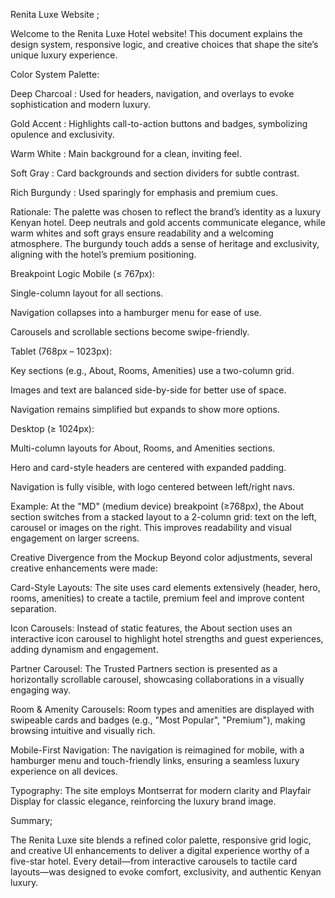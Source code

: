 Renita Luxe Website ;


Welcome to the Renita Luxe Hotel website! This document explains the design system, responsive logic, and creative choices that shape the site’s unique luxury experience.

Color System
Palette:

Deep Charcoal : Used for headers, navigation, and overlays to evoke sophistication and modern luxury.

Gold Accent : Highlights call-to-action buttons and badges, symbolizing opulence and exclusivity.

Warm White : Main background for a clean, inviting feel.

Soft Gray : Card backgrounds and section dividers for subtle contrast.

Rich Burgundy : Used sparingly for emphasis and premium cues.

Rationale:
The palette was chosen to reflect the brand’s identity as a luxury Kenyan hotel. Deep neutrals and gold accents communicate elegance, while warm whites and soft grays ensure readability and a welcoming atmosphere. The burgundy touch adds a sense of heritage and exclusivity, aligning with the hotel’s premium positioning.

Breakpoint Logic
Mobile (≤ 767px):

Single-column layout for all sections.

Navigation collapses into a hamburger menu for ease of use.

Carousels and scrollable sections become swipe-friendly.

Tablet (768px – 1023px):

Key sections (e.g., About, Rooms, Amenities) use a two-column grid.

Images and text are balanced side-by-side for better use of space.

Navigation remains simplified but expands to show more options.

Desktop (≥ 1024px):

Multi-column layouts for About, Rooms, and Amenities sections.

Hero and card-style headers are centered with expanded padding.

Navigation is fully visible, with logo centered between left/right navs.

Example:
At the "MD" (medium device) breakpoint (≥768px), the About section switches from a stacked layout to a 2-column grid: text on the left, carousel or images on the right. This improves readability and visual engagement on larger screens.

Creative Divergence from the Mockup
Beyond color adjustments, several creative enhancements were made:

Card-Style Layouts:
The site uses card elements extensively (header, hero, rooms, amenities) to create a tactile, premium feel and improve content separation.

Icon Carousels:
Instead of static features, the About section uses an interactive icon carousel to highlight hotel strengths and guest experiences, adding dynamism and engagement.

Partner Carousel:
The Trusted Partners section is presented as a horizontally scrollable carousel, showcasing collaborations in a visually engaging way.

Room & Amenity Carousels:
Room types and amenities are displayed with swipeable cards and badges (e.g., "Most Popular", "Premium"), making browsing intuitive and visually rich.

Mobile-First Navigation:
The navigation is reimagined for mobile, with a hamburger menu and touch-friendly links, ensuring a seamless luxury experience on all devices.

Typography:
The site employs Montserrat for modern clarity and Playfair Display for classic elegance, reinforcing the luxury brand image.

Summary;

The Renita Luxe site blends a refined color palette, responsive grid logic, and creative UI enhancements to deliver a digital experience worthy of a five-star hotel. Every detail—from interactive carousels to tactile card layouts—was designed to evoke comfort, exclusivity, and authentic Kenyan luxury.


